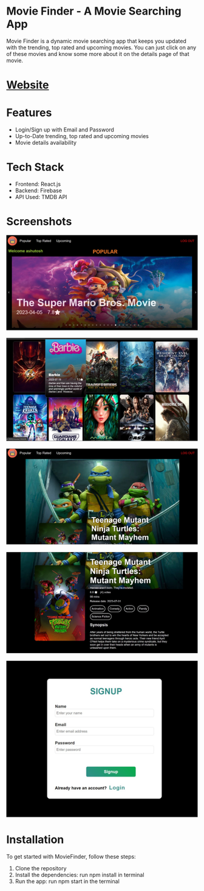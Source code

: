 # Movie Finder - A Movie Searching App

Movie Finder is a dynamic movie searching app that keeps you updated with the trending, top rated and upcoming movies. You can just click on any of these movies and know some more about it on the details page of that movie.

# [Website](https://findmovieweb.netlify.app/)


# Features

+ Login/Sign up with Email and Password
+ Up-to-Date trending, top rated and upcoming movies
+ Movie details availability

# Tech Stack

+ Frontend: React.js
+ Backend: Firebase
+ API Used: TMDB API

# Screenshots

![Image1](https://github.com/Ashutosh5548/movie_app/blob/main/screenshots/movie0.jpg)&nbsp;&nbsp;&nbsp;&nbsp;&nbsp;&nbsp;![Image2](https://github.com/Ashutosh5548/movie_app/blob/main/screenshots/movie1.jpg)&nbsp;&nbsp;&nbsp;&nbsp;&nbsp;&nbsp;![Image3](https://github.com/Ashutosh5548/movie_app/blob/main/screenshots/movie2.jpg)&nbsp;&nbsp;&nbsp;&nbsp;&nbsp;&nbsp;![Image3](https://github.com/Ashutosh5548/movie_app/blob/main/screenshots/movie3.jpg)&nbsp;&nbsp;&nbsp;&nbsp;&nbsp;&nbsp;![Image3](https://github.com/Ashutosh5548/movie_app/blob/main/screenshots/login.jpg)

# Installation

To get started with MovieFinder, follow these steps:
1. Clone the repository
2. Install the dependencies: run npm install in terminal
4. Run the app: run npm start in the terminal
